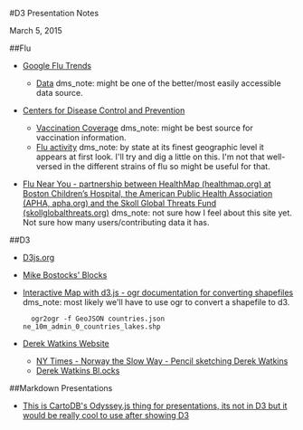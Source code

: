 #D3 Presentation Notes

March 5, 2015

##Flu

* [Google Flu Trends](https://www.google.org/flutrends/us/#US)

	* [Data](https://www.google.org/flutrends/us/data.txt) dms_note: might be one of the better/most easily accessible data source. 

* [Centers for Disease Control and Prevention](http://www.cdc.gov/flu/index.htm)

	* [Vaccination Coverage](http://www.cdc.gov/flu/fluvaxview/reports/reporti1314/trends/index.htm) dms_note: might be best source for vaccination information. 
	* [Flu activity](http://www.cdc.gov/flu/weekly/fluactivitysurv.htm) dms_note: by state at its finest geographic level it appears at first look. I'll try and dig a little on this. I'm not that well-versed in the different strains of flu so might be useful for that. 

* [Flu Near You - partnership between HealthMap (healthmap.org) at Boston Children’s Hospital, the American Public Health Association (APHA, apha.org) and the Skoll Global Threats Fund (skollglobalthreats.org)](https://flunearyou.org) dms_note: not sure how I feel about this site yet. Not sure how many users/contributing data it has. 

##D3 

* [D3js.org](http://d3js.org/)

* [Mike Bostocks' Blocks](http://bl.ocks.org/mbostock)

* [Interactive Map with d3.js - ogr documentation for converting shapefiles](http://www.tnoda.com/blog/2013-12-07) dms_note: most likely we'll have to use ogr to convert a shapefile to d3. 

		ogr2ogr -f GeoJSON countries.json ne_10m_admin_0_countries_lakes.shp

* [Derek Watkins Website](http://dwtkns.com/portfolio/)

	* [NY Times - Norway the Slow Way - Pencil sketching Derek Watkins](http://www.nytimes.com/interactive/2014/09/19/travel/reif-larsen-norway.html?_r=0)
	* [Derek Watkins Bl.ocks](http://bl.ocks.org/dwtkns)
	



##Markdown Presentations


* [This is CartoDB's Odyssey.js thing for presentations, its not in D3 but it would be really cool to use after showing D3](http://cartodb.github.io/odyssey.js/)
